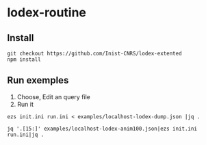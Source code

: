 # lodex-routine

## Install

```
git checkout https://github.com/Inist-CNRS/lodex-extented
npm install
```

## Run exemples

1. Choose, Edit an query file
2. Run it

```
ezs init.ini run.ini < examples/localhost-lodex-dump.json |jq .

jq '.[15:]' examples/localhost-lodex-anim100.json|ezs init.ini run.ini|jq .
```
